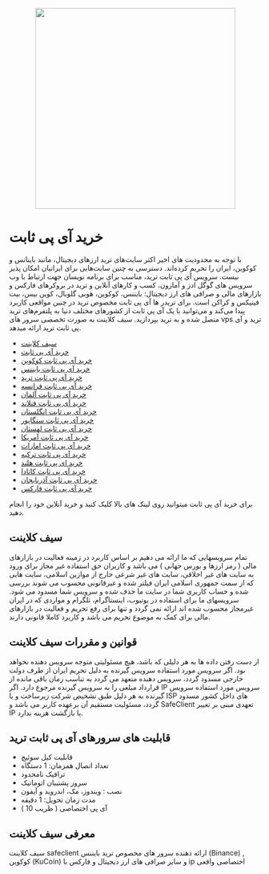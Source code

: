 <p align="center"><a href="https://safeclient.net" target="_blank"><img src="https://safeclient.net/img/logo/safeclient.png" width="400"></a></p>

<p align="center">

</p>

# خرید آی پی ثابت

با توجه به محدودیت های اخیر اکثر سایت‌های ترید ارزهای دیجیتال، مانند باینانس و کوکوین، ایران را تحریم کرده‌اند. دسترسی به چنین سایت‌هایی برای ایرانیان امکان پذیر نیست. سرویس آی پی ثابت ترید، مناسب برای برنامه نویسان جهت ارتباط با وب سرویس های گوگل ادز و آمازون، کسب و کارهای آنلاین و ترید در بروکرهای فارکس و بازارهای مالی و صرافی های ارز دیجیتال: بایننس، کوکوین، هوبی گلوبال، کوین بیس، بیت فینیکس و کراکن است. برای تریدر ها آی پی ثابت مخصوص ترید در چنین مواقعی کاربرد پیدا می‌کند و می‌توانید با یک آی پی ثابت از کشورهای مختلف دنیا به پلتفرم‌های ترید متصل شده و به ترید بپردازید. سیف کلاینت به صورت تخصصی سرور های vps ترید و آی پی ثابت ترید ارائه میدهد.


- [سیف کلاینت](https://safeclient.net)
- [خرید آی پی ثابت](https://safeclient.net)
- [خرید آی پی ثابت کوکوین](https://safeclient.net/page/buy-static-ip-kucoin)
- [خرید آی پی ثابت بایننس](https://safeclient.net/page/buy-static-ip-binance)
- [خرید آی پی ثابت ترید](https://safeclient.net/page/buy-static-ip-trade)
- [خرید آی پی ثابت فرانسه](https://safeclient.net/page/buy-static-ip-france)
- [خرید آی پی ثابت آلمان](https://safeclient.net/page/buy-static-ip-germany)
- [خرید آی پی ثابت فنلاند](https://safeclient.net/page/buy-static-ip-finland)
- [خرید آی پی ثابت انگلستان](https://safeclient.net/page/buy-static-ip-england)
- [خرید آی پی ثابت سنگاپور](https://safeclient.net/page/buy-static-ip-singapore)
- [خرید آی پی ثابت لهستان](https://safeclient.net/page/buy-static-ip-poland)
- [خرید آی پی ثابت آمریکا](https://safeclient.net/page/buy-static-ip-united-states)
- [خرید آی پی ثابت امارات](https://safeclient.net/page/buy-static-ip-united-arab-emirates)
- [خرید آی پی ثابت ترکیه](https://safeclient.net/page/buy-static-ip-turkey)
- [خرید ای پی ثابت هلند](https://safeclient.net/page/buy-static-ip-netherlands)
- [خرید آی پی ثابت کانادا](https://safeclient.net/page/buy-static-ip-canada)
- [خرید آی پی ثابت آذربایجان](https://safeclient.net/page/buy-static-ip-azerbaijan)
- [خرید آی پی ثابت فارکس](https://safeclient.net/page/buy-static-ip-forex)

برای خرید آی پی ثابت میتوانید روی لینک های بالا کلیک کنید و خرید آنلاین خود را انجام دهید.

## سیف کلاینت

تمام سرویسهایی که ما ارائه می دهیم بر اساس کاربرد در زمینه فعالیت در بازارهای مالی ( رمز ارزها و بورس جهانی ) می باشد و کاربران حق استفاده غیر مجاز برای ورود به سایت های غیر اخلاقی، سایت های غیر شرعی خارج از موازین اسلامی، سایت هایی که از سمت جمهوری اسلامی ایران فیلتر شده و غیرقانونی محسوب می شوند بررسی شده و حساب کاربری شما در سایت ما حذف شده و سرویس شما مسدود می شود. سرویسهای ما برای استفاده در یوتیوب، اینستاگرام، تلگرام و مواردی که در ایران غیرمجاز محسوب شده اند ارائه نمی گردد و تنها برای رفع تحریم و فعالیت در بازارهای مالی برای کمک به موضوع تحریم می باشد و کاربرد کاملا قانونی دارند.



## قوانین و مقررات سیف کلاینت

از دست رفتن داده ها به هر دلیلی که باشد، هیچ مسئولیتی متوجه سرویس دهنده نخواهد بود.
اگر سرویس مورد استفاده سرویس گیرنده به دلیل تحریم ایران از طرف دولت خارجی مسدود گردد، سرویس دهنده متعهد می گردد به تناسب زمان باقی مانده از قرارداد مبلغی را به سرویس گیرنده مرجوع دارد.
اگر IP سرویس مورد استفاده سرویس گیرنده به هر دلیل طبق تشخیص شرکت زیرساخت و یا ISP های داخل کشور مسدود گردد، مسئولیت مستقیم آن برعهده کاربر می باشد و SafeClient تعهدی مبنی بر تغییر IP یا بازگشت هزینه ندارد.


## قابلیت های سرورهای آی پی ثابت ترید

- قابلیت کیل سوئیچ
- تعداد اتصال همزمان: 1 دستگاه
- ترافیک نامحدود
- سرور پشتیبان اتوماتیک
- نصب : ویندوز، مک، اندروید و آیفون
- مدت زمان تحویل: 1 دقیقه
- آی پی اختصاصی ( ظریب 10 )


## معرفی سیف کلاینت

سیف کلاینت safeclient ارائه دهنده سرور های مخصوص ترید بایننس (Binance) , کوکوین (KuCoin) و سایر صرافی های ارز دیجیتال و فارکس با ip اختصاصی واقعی
